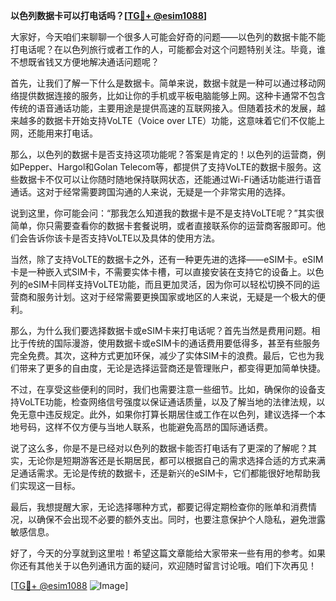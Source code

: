 **以色列数据卡可以打电话吗？[[TG💪+ @esim1088](https://t.me/s/esim1088)]**

大家好，今天咱们来聊聊一个很多人可能会好奇的问题——以色列的数据卡能不能打电话呢？在以色列旅行或者工作的人，可能都会对这个问题特别关注。毕竟，谁不想既省钱又方便地解决通话问题呢？

首先，让我们了解一下什么是数据卡。简单来说，数据卡就是一种可以通过移动网络提供数据连接的服务，比如让你的手机或平板电脑能够上网。这种卡通常不包含传统的语音通话功能，主要用途是提供高速的互联网接入。但随着技术的发展，越来越多的数据卡开始支持VoLTE（Voice over LTE）功能，这意味着它们不仅能上网，还能用来打电话。

那么，以色列的数据卡是否支持这项功能呢？答案是肯定的！以色列的运营商，例如Pepper、Hargol和Golan Telecom等，都提供了支持VoLTE的数据卡服务。这些数据卡不仅可以让你随时随地保持联网状态，还能通过Wi-Fi通话功能进行语音通话。这对于经常需要跨国沟通的人来说，无疑是一个非常实用的选择。

说到这里，你可能会问：“那我怎么知道我的数据卡是不是支持VoLTE呢？”其实很简单，你只需要查看你的数据卡套餐说明，或者直接联系你的运营商客服即可。他们会告诉你该卡是否支持VoLTE以及具体的使用方法。

当然，除了支持VoLTE的数据卡之外，还有一种更先进的选择——eSIM卡。eSIM卡是一种嵌入式SIM卡，不需要实体卡槽，可以直接安装在支持它的设备上。以色列的eSIM卡同样支持VoLTE功能，而且更加灵活，因为你可以轻松切换不同的运营商和服务计划。这对于经常需要更换国家或地区的人来说，无疑是一个极大的便利。

那么，为什么我们要选择数据卡或eSIM卡来打电话呢？首先当然是费用问题。相比于传统的国际漫游，使用数据卡或eSIM卡的通话费用要低得多，甚至有些服务完全免费。其次，这种方式更加环保，减少了实体SIM卡的浪费。最后，它也为我们带来了更多的自由度，无论是选择运营商还是管理账户，都变得更加简单快捷。

不过，在享受这些便利的同时，我们也需要注意一些细节。比如，确保你的设备支持VoLTE功能，检查网络信号强度以保证通话质量，以及了解当地的法律法规，以免无意中违反规定。此外，如果你打算长期居住或工作在以色列，建议选择一个本地号码，这样不仅方便与当地人联系，也能避免高昂的国际通话费。

说了这么多，你是不是已经对以色列的数据卡能否打电话有了更深的了解呢？其实，无论你是短期游客还是长期居民，都可以根据自己的需求选择合适的方式来满足通话需求。无论是传统的数据卡，还是新兴的eSIM卡，它们都能很好地帮助我们实现这一目标。

最后，我想提醒大家，无论选择哪种方式，都要记得定期检查你的账单和消费情况，以确保不会出现不必要的额外支出。同时，也要注意保护个人隐私，避免泄露敏感信息。

好了，今天的分享就到这里啦！希望这篇文章能给大家带来一些有用的参考。如果你还有其他关于以色列通讯方面的疑问，欢迎随时留言讨论哦。咱们下次再见！

[[TG💪+ @esim1088](https://t.me/s/esim1088) ![Image](https://i.postimg.cc/4NQfJmqS/Snipaste-2025-05-13-00-14-12.png)]